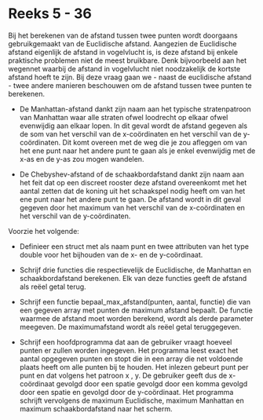 # Reeks 5 - 36
Bij het berekenen van de afstand tussen twee punten wordt doorgaans gebruikgemaakt van de Euclidische afstand.
Aangezien de Euclidische afstand eigenlijk de afstand in vogelvlucht is, is deze afstand bij enkele praktische
problemen niet de meest bruikbare. Denk bijvoorbeeld aan het wegennet waarbij de afstand in vogelvlucht niet
noodzakelijk de kortste afstand hoeft te zijn. Bij deze vraag gaan we - naast de euclidische afstand - twee andere
manieren beschouwen om de afstand tussen twee punten te berekenen.

- De Manhattan-afstand dankt zijn naam aan het typische stratenpatroon van Manhattan waar alle straten ofwel
  loodrecht op elkaar ofwel evenwijdig aan elkaar lopen. In dit geval wordt de afstand gegeven als de som van het
  verschil van de x-coördinaten en het verschil van de y-coördinaten. Dit komt overeen met de weg die je zou afleggen
  om van het ene punt naar het andere punt te gaan als je enkel evenwijdig met de x-as en de y-as zou mogen wandelen.
  

- De Chebyshev-afstand of de schaakbordafstand dankt zijn naam aan het feit dat op een discreet rooster deze afstand
  overeenkomt met het aantal zetten dat de koning uit het schaakspel nodig heeft om van het ene punt naar het andere
  punt te gaan. De afstand wordt in dit geval gegeven door het maximum van het verschil van de x-coördinaten en het
  verschil van de y-coördinaten.
  

Voorzie het volgende:

- Definieer een struct met als naam punt en twee attributen van het type double voor het bijhouden van de x- en de
  y-coördinaat.
  

- Schrijf drie functies die respectievelijk de Euclidische, de Manhattan en schaakbordafstand berekenen. Elk van
  deze functies geeft de afstand als reëel getal terug.
  

- Schrijf een functie bepaal_max_afstand(punten, aantal, functie) die van een gegeven array met punten de maximum
  afstand bepaalt. De functie waarmee de afstand moet worden berekend, wordt als derde parameter meegeven. De
  maximumafstand wordt als reëel getal teruggegeven.
  

- Schrijf een hoofdprogramma dat aan de gebruiker vraagt hoeveel punten er zullen worden ingegeven. Het programma
  leest exact het aantal opgegeven punten en stopt die in een array die net voldoende plaats heeft om alle punten
  bij te houden. Het inlezen gebeurt punt per punt en dat volgens het patroon x , y. De gebruiker geeft dus de
  x-coördinaat gevolgd door een spatie gevolgd door een komma gevolgd door een spatie en gevolgd door de
  y-coördinaat. Het programma schrijft vervolgens de maximum Euclidische, maximum Manhattan en maximum
  schaakbordafstand naar het scherm.

